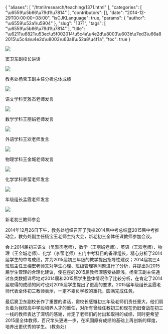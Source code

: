 {
    "aliases": [
        "/html/research/teaching/1371.html"
    ],
    "categories": [
        "\u6559\u5b66\u79d1\u7814"
    ],
    "contributors": [],
    "date": "2014-12-29T00:00:00+08:00",
    "isCJKLanguage": true,
    "params": {
        "author": "\u6559\u52a1\u5904"
    },
    "slug": "1371",
    "tags": [
        "\u6559\u5b66\u79d1\u7814"
    ],
    "title": "\u6211\u6821\u53ec\u5f002014\u5c4a\u4e2d\u8003\u603b\u7ed3\u66a82015\u5c4a\u4e2d\u8003\u63a8\u52a8\u4f1a",
    "toc": true
}

![](https://cdn.tfls.online/mirror/full/b3e7b01f760fdb9abbb5ef2471e8b5da8f3c028f.jpg)




窦卫东副校长讲话




![](https://cdn.tfls.online/mirror/full/c9cf759be42230788724a87f97d6af0da8a7c6bd.jpg)




教务处杨宝玉副主任分析总体成绩




![](https://cdn.tfls.online/mirror/full/ab0f903e393f886b2351eac061266bf4a3267ff1.jpg)




语文学科吴雅杰老师发言




![](https://cdn.tfls.online/mirror/full/15e3e153b19ac84ad3cad702dbfb4b2789b60baa.jpg)




数学学科王丽娟老师发言




![](https://cdn.tfls.online/mirror/full/4094145042e5251479a101eb8f6542394be93014.jpg)




外语学科王欢老师发言




![](https://cdn.tfls.online/mirror/full/11ab9c9f20cf6de2acf23453de5a6b4a5e832cd9.jpg)




物理学科王金城老师发言




![](https://cdn.tfls.online/mirror/full/b918477e0a4eb29ae689590ec3f1a4ef037e2844.jpg)




化学学科李莹老师发言




![](https://cdn.tfls.online/mirror/full/36bc1bb11ef48b78a919207c51019ae13d332578.jpg)




年级组长孟霞老师发言




![](https://cdn.tfls.online/mirror/full/afe7559b60a910c9282c77a52e1851dcc3bce848.jpg)




新老初三教师参会




  





2014年12月26日下午，教务处组织召开了我校2014届中考总结暨2015届中考推动会，教务处副主任杨宝玉老师主持大会，新老初三全体任课教师参加会议。




会上2014届初三语文（吴雅杰老师）、数学（王丽娟老师）、英语（王欢老师）、物理（王金城老师）、化学（李莹老师）五门中考科目的备课组长，精心分析了2014届学生的中考成绩，并为2015届初三年级的教学提出指导性建议；2014届初三4班班主任王梅宏老师又对学生心理、班级管理等问题进行了分析，并提出对2015届学生管理的合理化建议，使在座的2015届教师深感受益匪浅。杨宝玉副主任通过各类数据详尽地对2014届和2015届学生整体情况作了比较分析，在肯定了2014届取得的成绩的同时也对2015届学生提出了更高的要求。2015届年级组长孟霞老师代表全体初三教师表示，一定不辜负学校的重托，圆满完成任务。




最后窦卫东副校长作了重要的讲话，窦校长感慨初三年级老师们责任重大，他们肩负着为我校高中学段培养人才的重任，对所有曾经任教初三和现在仍旧奋战在初三一线的教师表达了深切的感谢，肯定了老师们的付出和取得的成绩，同时更希望2015届全体教师，百尺竿头更进一步，在巩固原有成绩的基础上再创新的辉煌，培养出更优秀的学生。（教务处）




  



